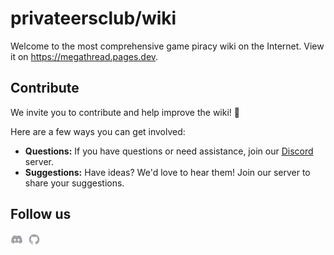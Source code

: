 # privateersclub/wiki

Welcome to the most comprehensive game piracy wiki on the Internet. View it on
https://megathread.pages.dev.

## Contribute

We invite you to contribute and help improve the wiki! 💚

Here are a few ways you can get involved:

- **Questions:** If you have questions or need assistance, join our
  [Discord](https://discord.gg/jz8dUnnD6Q) server.
- **Suggestions:** Have ideas? We'd love to hear them! Join our server to share your suggestions.

## Follow us

<p valign="center">
  <a href="https://discord.gg/jz8dUnnD6Q"><img width="20px" src="./.github/assets/discord.svg" alt="Discord"></a>&nbsp;&nbsp;<a href="https://github.com/privateersclub"><img width="20px" src="./.github/assets/github.svg" alt="GitHub"></a>
</p>
